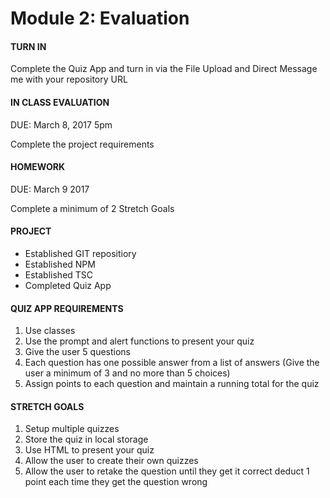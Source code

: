 # Module 2: Evaluation

#### TURN IN
Complete the Quiz App and turn in via the File Upload and Direct Message me with your repository URL

#### IN CLASS EVALUATION
DUE: March 8, 2017 5pm

Complete the project requirements

#### HOMEWORK
DUE: March 9 2017

Complete a minimum of 2 Stretch Goals

#### PROJECT
* Established GIT repositiory
* Established NPM
* Established TSC
* Completed Quiz App

#### QUIZ APP REQUIREMENTS
1. Use classes
2. Use the prompt and alert functions to present your quiz
3. Give the user 5 questions
4. Each question has one possible answer from a list of answers (Give the user a minimum of 3 and no more than 5 choices)
5.  Assign points to each question and maintain a running total for the quiz

#### STRETCH GOALS
1. Setup multiple quizzes
2. Store the quiz in local storage
3. Use HTML to present your quiz
4. Allow the user to create their own quizzes
5. Allow the user to retake the question until they get it correct deduct 1 point each time they get the question wrong